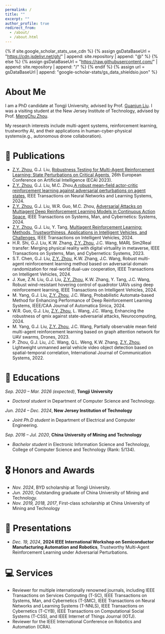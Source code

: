 ```yaml
---
permalink: /
title: ""
excerpt: ""
author_profile: true
redirect_from: 
  - /about/
  - /about.html
---
```


{% if site.google_scholar_stats_use_cdn %}
{% assign gsDataBaseUrl = "https://cdn.jsdelivr.net/gh/" | append: site.repository | append: "@" %}
{% else %}
{% assign gsDataBaseUrl = "https://raw.githubusercontent.com/" | append: site.repository | append: "/" %}
{% endif %}
{% assign url = gsDataBaseUrl | append: "google-scholar-stats/gs_data_shieldsio.json" %}

<span class='anchor' id='about-me'></span>
# <i class="fa fa-id-card"></i> About Me
I am a PhD candidate at Tongji University, advised by Prof. [Guanjun Liu](https://flml.tongji.edu.cn/). I was a visiting student at the New Jersey Institute of Technology, advised by Prof. [MengChu Zhou](https://web.njit.edu/~zhou/).



My research interests include multi-agent systems, reinforcement learning, trustworthy AI, and their applications in human-cyber-physical systems(e.g., autonomous drone collaboration).


<!-- # 🔥 News
- *2022.02*: &nbsp;🎉🎉 Lorem ipsum dolor sit amet, consectetur adipiscing elit. Vivamus ornare aliquet ipsum, ac tempus justo dapibus sit amet. 
- *2022.02*: &nbsp;🎉🎉 Lorem ipsum dolor sit amet, consectetur adipiscing elit. Vivamus ornare aliquet ipsum, ac tempus justo dapibus sit amet.  -->

# 📝 Publications 

<!-- <div class='paper-box'><div class='paper-box-image'><div><div class="badge">CVPR 2016</div><img src='images/500x300.png' alt="sym" width="100%"></div></div>
<div class='paper-box-text' markdown="1"> -->

<!-- [Deep Residual Learning for Image Recognition](https://openaccess.thecvf.com/content_cvpr_2016/papers/He_Deep_Residual_Learning_CVPR_2016_paper.pdf) -->

<!-- **Kaiming He**, Xiangyu Zhang, Shaoqing Ren, Jian Sun -->

<!-- [**Project**](https://scholar.google.com/citations?view_op=view_citation&hl=zh-CN&user=DhtAFkwAAAAJ&citation_for_view=DhtAFkwAAAAJ:ALROH1vI_8AC) <strong><span class='show_paper_citations' data='DhtAFkwAAAAJ:ALROH1vI_8AC'></span></strong> -->
<!-- - Lorem ipsum dolor sit amet, consectetur adipiscing elit. Vivamus ornare aliquet ipsum, ac tempus justo dapibus sit amet. 
</div>
</div> -->
- <u>Z.Y. Zhou</u>, G.J. Liu, [Robustness Testing for Multi-Agent Reinforcement Learning: State Perturbations on Critical Agents](https://ebooks.iospress.nl/doi/10.3233/FAIA230632), 26th European Conference on Artificial Intelligence (ECAI 2023).
- <u>Z.Y. Zhou</u>, G.J. Liu, M.C. Zhou,[A robust mean-field actor-critic reinforcement learning against adversarial perturbations on agent states](https://ieeexplore.ieee.org/document/10143665), IEEE Transactions on Neural Networks and Learning Systems, 2024.
- <u>Z.Y. Zhou</u>, G.J. Liu, W.R. Guo, M.C. Zhou, [Adversarial Attacks on Multiagent Deep Reinforcement Learning Models in Continuous Action Space](https://ieeexplore.ieee.org/abstract/document/10684240), IEEE Transactions on Systems, Man, and Cybernetics: Systems, 2024.
- <u>Z.Y. Zhou</u>, G.J. Liu, Y. Tang, [Multiagent Reinforcement Learning: Methods, Trustworthiness, Applications in Intelligent Vehicles, and Challenges](https://ieeexplore.ieee.org/abstract/document/10546304), IEEE Transactions on Intelligent Vehicles, 2024.
- H.R. Shi, G.J. Liu, K.W. Zhang, <u>Z.Y. Zhou</u>, J.C. Wang, MARL Sim2Real transfer: Merging physical reality with digital virtuality in metaverse, IEEE Transactions on Systems, Man, and Cybernetics: Systems, 2023.
- S.T. Chen, G.J. Liu, <u>Z.Y. Zhou</u>, K.W. Zhang, J.C. Wang, Robust multi-agent reinforcement learning method based on adversarial domain randomization for real-world dual-uav cooperation, IEEE Transactions on Intelligent Vehicles, 2024.
- J. Xue, Z.N. Liu, G.J. Liu, <u>Z.Y. Zhou</u>, K.W. Zhang, Y. Tang, J.C. Wang, Robust wind-resistant hovering control of quadrotor UAVs using deep reinforcement learning, IEEE Transactions on Intelligent Vehicles, 2024.
- M. Yang, G.J. Liu, <u>Z.Y. Zhou</u>, J.C. Wang, Probabilistic Automata-based Method for Enhancing Performance of Deep Reinforcement Learning Systems, IEEE/CAA Journal of Automatica Sinica, 2024.
- W.R. Guo, G.J. Liu, <u>Z.Y. Zhou</u>, L. Wang, J.C. Wang, Enhancing the robustness of qmix against state-adversarial attacks, Neurocomputing, 2024.
- M. Yang, G.J. Liu, <u>Z.Y. Zhou</u>, J.C. Wang, Partially observable mean field multi-agent reinforcement learning based on graph attention network for UAV swarms, Drones, 2023.
- P. Zhou, G.J. Liu, J.C. Wang, Q.L. Weng, K.W. Zhang, <u>Z.Y. Zhou</u>, Lightweight unmanned aerial vehicle video object detection based on spatial-temporal correlation, International Journal of Communication Systems, 2022.

# 📖 Educations

*Sep. 2020 – Mar. 2026 (expected)*, **Tongji University**
- *Doctoral student* in Department of Computer Science and Technology. 

*Jun. 2024 – Dec. 2024*, **New Jersey Institution of Technology**
- *Joint Ph.D student* in Department of Electrical and Computer Engineering. 

*Sep. 2016 – Jul. 2020*, **China University of Mining and Technology**
- *Bachelor student* in Electronic Information Science and Technology, College of Computer Science and Technology (Rank: 5/134). 

# 🎖 Honors and Awards
- *Nov. 2024*, BYD scholarship at Tongji University. 
- *Jun. 2020*, Outstanding graduate of China University of Mining and Technology. 
- *Nov. 2019, 2018, 2017*, First-class scholarship at China University of Mining and Technology



# 💬 Presentations
- *Dec. 19, 2024*, **2024 IEEE International Workshop on Semiconductor Manufacturing Automation and Robotics**, Trustworthy Multi-Agent Reinforcement Learning under Adversarial Perturbations.

# 💻 Services
- Reviewer for multiple internationally renowned journals, including IEEE Transactions on Services Computing (T-SC), IEEE Transactions on Systems, Man, and Cybernetics (T-SMC), IEEE Transactions on Neural Networks and Learning Systems (T-NNLS), IEEE Transactions on Cybernetics (T-CYB), IEEE Transactions on Computational Social Systems (T-CSS), and IEEE Internet of Things Journal (IOTJ).
- Reviewer for the IEEE International Conference on Robotics and Automation (ICRA).
